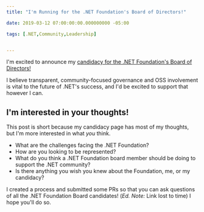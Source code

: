 ```yaml
---
title: "I'm Running for the .NET Foundation's Board of Directors!"

date: 2019-03-12 07:00:00:00.000000000 -05:00

tags: [.NET,Community,Leadership]


---
```


I'm excited to announce my [candidacy for the .NET Foundation's Board of Directors!](https://web.archive.org/web/20190605214001/https://election.dotnetfoundation.org/campaign-2019/sean-killeen.html)

I believe transparent, community-focused governance and OSS involvement is vital to the future of .NET's success, and I'd be excited to support that however I can.

## I'm interested in your thoughts!

This post is short because my candidacy page has most of my thoughts, but I'm more interested in what *you* think.

* What are the challenges facing the .NET Foundation?
* How are you looking to be represented?
* What do you think a .NET Foundation board member should be doing to support the .NET community?
* Is there anything you wish you knew about the Foundation, me, or my candidacy?

I created a process and submitted some PRs so that you can ask questions of all the .NET Foundation Board candidates! (*Ed. Note:* Link lost to time) I hope you'll do so.
